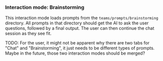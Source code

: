 ### Interaction mode: Brainstorming

This interaction mode loads prompts from the `teams/prompts/brainstorming` directory. All prompts in that directory should get the AI to ask the user questions, followed by a final output. The user can then continue the chat session as they see fit.

TODO: For the user, it might not be apparent why there are two tabs for "Chat" and "Brainstorming", it just needs to be different types of prompts. Maybe in the future, those two interaction modes should be merged?